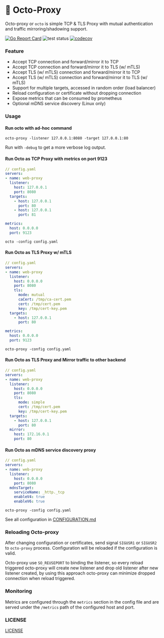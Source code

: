 # 🐙 Octo-Proxy  
Octo-proxy or `octo` is simple TCP & TLS Proxy with mutual authentication and traffic mirroring/shadowing support.

[![Go Report Card](https://goreportcard.com/badge/github.com/nothinux/octo-proxy)](https://goreportcard.com/report/github.com/nothinux/octo-proxy)  ![test status](https://github.com/nothinux/octo-proxy/actions/workflows/test.yml/badge.svg?branch=main)  [![codecov](https://codecov.io/gh/nothinux/octo-proxy/branch/main/graph/badge.svg?token=HBRTW7DX0K)](https://codecov.io/gh/nothinux/octo-proxy)

### Feature
- Accept TCP connection and forward/mirror it to TCP
- Accept TCP connection and forward/mirror it to TLS (w/ mTLS)
- Accept TLS (w/ mTLS) connection and forward/mirror it to TCP
- Accept TLS (w/ mTLS) connection and forward/mirror it to TLS (w/ mTLS)
- Support for multiple targets, accessed in random order (load balancer)
- Reload configuration or certificate without dropping connection
- Expose metrics that can be consumed by prometheus
- Optional mDNS service discovery (Linux only)

### Usage
#### Run octo with ad-hoc command
```
octo-proxy -listener 127.0.0.1:8080 -target 127.0.0.1:80
```

Run with `-debug` to get a more verbose log output.

#### Run Octo as TCP Proxy with metrics on port 9123
``` yaml
// config.yaml
servers:
- name: web-proxy
  listener:
    host: 127.0.0.1
    port: 8080
  targets:
    - host: 127.0.0.1
      port: 80
    - host: 127.0.0.1
      port: 81

metrics:
  host: 0.0.0.0
  port: 9123
```

```
octo -config config.yaml
```

#### Run Octo as TLS Proxy w/ mTLS
``` yaml
// config.yaml
servers:
- name: web-proxy
  listener:
    host: 0.0.0.0
    port: 8080
    tls:
      mode: mutual
      caCert: /tmp/ca-cert.pem
      cert: /tmp/cert.pem
      key: /tmp/cert-key.pem
  targets:
    - host: 127.0.0.1
      port: 80

metrics:
  host: 0.0.0.0
  port: 9123
```

```
octo-proxy -config config.yaml
```

#### Run Octo as TLS Proxy and Mirror traffic to other backend
``` yaml
// config.yaml
servers:
- name: web-proxy
  listener:
    host: 0.0.0.0
    port: 8080
    tls:
      mode: simple
      cert: /tmp/cert.pem
      key: /tmp/cert-key.pem
  targets:
    - host: 127.0.0.1
      port: 80
  mirror:
    host: 172.16.0.1
    port: 80
```

#### Run Octo as mDNS service discovery proxy
``` yaml
// config.yaml
servers:
- name: web-proxy
  listener:
    host: 0.0.0.0
    port: 8080
  mdnsTarget:
    serviceName: _http._tcp
    enableV4: true
    enableV6: true
```

```
octo-proxy -config config.yaml
```

See all configuration in [CONFIGURATION.md](https://github.com/nothinux/octo-proxy/tree/master/docs/CONFIGURATION.md)

### Reloading Octo-proxy
After changing configuration or certificates, send signal `SIGUSR1` or `SIGUSR2` to `octo-proxy` process. Configuration will be reloaded if the configuration is valid.

Octo-proxy use `SO_REUSEPORT` to binding the listener, so every reload triggered octo-proxy will create new listener and drop old listener after new listener created, by using this approach octo-proxy can minimize dropped connection when reload triggered.

### Monitoring
Metrics are configured through the `metrics` section in the config file and are served under the `/metrics` path of the configured host and port.

### LICENSE
[LICENSE](https://github.com/nothinux/octo-proxy/blob/main/LICENSE.md)

